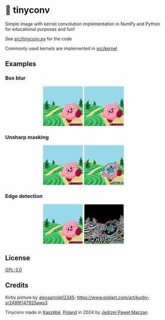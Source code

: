 # 🌸 tinyconv

Simple image with kernel convolution implementation in NumPy and Python for educational purposes and fun!

See [src/tinyconv.py](src/tinycon.py) for the code

Commonly used kernels are implemented in [src/kernel](src/kernel)

## Examples

### Box blur

<p align="center"><img width="128" src="kirby.png" alt="Original Kirby">&nbsp;<img width="128" src="examples/box_blur.png" alt="Convoluted Kirby"></p>

### Unsharp masking

<p align="center"><img width="128" src="kirby.png" alt="Original Kirby">&nbsp;<img width="128" src="examples/unsharp_masking.png" alt="Convoluted Kirby"></p>

### Edge detection

<p align="center"><img width="128" src="kirby.png" alt="Original Kirby">&nbsp;<img width="128" src="examples/edge_detection.png" alt="Convoluted Kirby"></p>

## License

[GPL-3.0](https://github.com/jmaczan/tinyconv?tab=GPL-3.0-1-ov-file)

## Credits

Kirby picture by [alessamole12345](https://www.pixilart.com/alessamole12345): https://www.pixilart.com/art/kurby-sr248f6147925aws3

Tinyconv made in [Kaszëbë](https://en.wikipedia.org/wiki/Kashubia), [Poland](https://en.wikipedia.org/wiki/Poland) in 2024 by [Jędrzej Paweł Maczan](https://maczan.pl)

